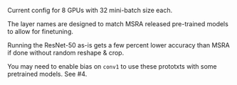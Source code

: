 Current config for 8 GPUs with 32 mini-batch size each.

The layer names are designed to match MSRA released pre-trained models to allow for finetuning.

Running the ResNet-50 as-is gets a few percent lower accuracy than MSRA if done without random reshape & crop. 

You may need to enable bias on `conv1` to use these prototxts with some pretrained models. See #4.
